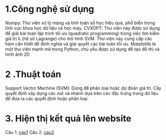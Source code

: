 # 1.Công nghệ sử dụng
Numpy: Thư viện xử lý mảng và tính toán số học hiệu quả, phổ biến trong lĩnh vực khoa học dữ liệu và học máy.
CVXOPT: Thư viện này được sử dụng để giải bài toán lập trình tối ưu (quadratic programming) trong việc tìm kiếm giá trị λ (hệ số Lagrange) cho mô hình SVM. Thư viện này cung cấp các hàm cần thiết để định nghĩa và giải quyết các bài toán tối ưu.
Matplotlib là một thư viện mạnh mẽ trong Python, chủ yếu được sử dụng để tạo đồ thị và hình ảnh 2D
# 2 .Thuật toán
Support Vector Machine (SVM): Dùng để phân loại hoặc dự đoán giá trị. Cây quyết định xây dựng các nút và nhánh dựa trên các đặc trưng trong dữ liệu để đưa ra các quyết định hoặc phân loại.
# 3. Hiện thị kết quả lên website
Câu 1:
[cau1](c1.png)
Câu 2:
[cau2](c2.png)
